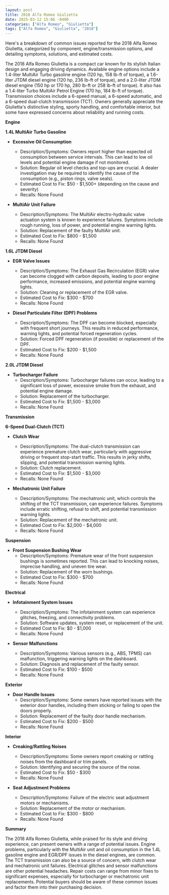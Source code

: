 ```yaml
---
layout: post
title: 2018 Alfa Romeo Giulietta
date: 2025-03-12 15:06 -0400
categories: ["Alfa Romeo", "Giulietta"]
tags: ["Alfa Romeo", "Giulietta", "2018"]
---
```

Here's a breakdown of common issues reported for the 2018 Alfa Romeo Giulietta, categorized by component, engine/transmission options, and detailing symptoms, solutions, and estimated costs.

The 2018 Alfa Romeo Giulietta is a compact car known for its stylish Italian design and engaging driving dynamics. Available engine options include a 1.4-liter MultiAir Turbo gasoline engine (120 hp, 158 lb-ft of torque), a 1.6-liter JTDM diesel engine (120 hp, 236 lb-ft of torque), and a 2.0-liter JTDM diesel engine (150 hp or 170 hp, 280 lb-ft or 258 lb-ft of torque). It also has a 1.4-liter Turbo MultiAir Petrol Engine (170 hp, 184 lb-ft of torque). Transmission choices include a 6-speed manual, a 6-speed automatic, and a 6-speed dual-clutch transmission (TCT). Owners generally appreciate the Giulietta's distinctive styling, sporty handling, and comfortable interior, but some have expressed concerns about reliability and running costs.

**Engine**

**1.4L MultiAir Turbo Gasoline**

*   **Excessive Oil Consumption**
    *   Description/Symptoms: Owners report higher than expected oil consumption between service intervals. This can lead to low oil levels and potential engine damage if not monitored.
    *   Solution: Regular oil level checks and top-ups are crucial. A dealer investigation may be required to identify the cause of the consumption (e.g., piston rings, valve seals).
    *   Estimated Cost to Fix: $50 - $1,500+ (depending on the cause and severity)
    *   Recalls: None Found

*   **MultiAir Unit Failure**
    *   Description/Symptoms: The MultiAir electro-hydraulic valve actuation system is known to experience failures. Symptoms include rough running, loss of power, and potential engine warning lights.
    *   Solution: Replacement of the faulty MultiAir unit.
    *   Estimated Cost to Fix: $800 - $1,500
    *   Recalls: None Found

**1.6L JTDM Diesel**

*   **EGR Valve Issues**
    *   Description/Symptoms: The Exhaust Gas Recirculation (EGR) valve can become clogged with carbon deposits, leading to poor engine performance, increased emissions, and potential engine warning lights.
    *   Solution: Cleaning or replacement of the EGR valve.
    *   Estimated Cost to Fix: $300 - $700
    *   Recalls: None Found

*   **Diesel Particulate Filter (DPF) Problems**
    *   Description/Symptoms: The DPF can become blocked, especially with frequent short journeys. This results in reduced performance, warning lights, and potential forced regeneration cycles.
    *   Solution: Forced DPF regeneration (if possible) or replacement of the DPF.
    *   Estimated Cost to Fix: $200 - $1,500
    *   Recalls: None Found

**2.0L JTDM Diesel**

*   **Turbocharger Failure**
    *   Description/Symptoms: Turbocharger failures can occur, leading to a significant loss of power, excessive smoke from the exhaust, and potential engine damage.
    *   Solution: Replacement of the turbocharger.
    *   Estimated Cost to Fix: $1,500 - $3,000
    *   Recalls: None Found

**Transmission**

**6-Speed Dual-Clutch (TCT)**

*   **Clutch Wear**
    *   Description/Symptoms: The dual-clutch transmission can experience premature clutch wear, particularly with aggressive driving or frequent stop-start traffic. This results in jerky shifts, slipping, and potential transmission warning lights.
    *   Solution: Clutch replacement.
    *   Estimated Cost to Fix: $1,500 - $3,000
    *   Recalls: None Found

*   **Mechatronic Unit Failure**
    *   Description/Symptoms: The mechatronic unit, which controls the shifting of the TCT transmission, can experience failures. Symptoms include erratic shifting, refusal to shift, and potential transmission warning lights.
    *   Solution: Replacement of the mechatronic unit.
    *   Estimated Cost to Fix: $2,000 - $4,000
    *   Recalls: None Found

**Suspension**

*   **Front Suspension Bushing Wear**
    *   Description/Symptoms: Premature wear of the front suspension bushings is sometimes reported. This can lead to knocking noises, imprecise handling, and uneven tire wear.
    *   Solution: Replacement of the worn bushings.
    *   Estimated Cost to Fix: $300 - $700
    *   Recalls: None Found

**Electrical**

*   **Infotainment System Issues**
    *   Description/Symptoms: The infotainment system can experience glitches, freezing, and connectivity problems.
    *   Solution: Software updates, system reset, or replacement of the unit.
    *   Estimated Cost to Fix: $0 - $1,000
    *   Recalls: None Found

*   **Sensor Malfunctions**
    *   Description/Symptoms: Various sensors (e.g., ABS, TPMS) can malfunction, triggering warning lights on the dashboard.
    *   Solution: Diagnosis and replacement of the faulty sensor.
    *   Estimated Cost to Fix: $100 - $500
    *   Recalls: None Found

**Exterior**

*   **Door Handle Issues**
    *   Description/Symptoms: Some owners have reported issues with the exterior door handles, including them sticking or failing to open the doors properly.
    *   Solution: Replacement of the faulty door handle mechanism.
    *   Estimated Cost to Fix: $200 - $500
    *   Recalls: None Found

**Interior**

*   **Creaking/Rattling Noises**
    *   Description/Symptoms: Some owners report creaking or rattling noises from the dashboard or trim panels.
    *   Solution: Identifying and securing the source of the noise.
    *   Estimated Cost to Fix: $50 - $300
    *   Recalls: None Found

*   **Seat Adjustment Problems**
    * Description/Symptoms: Failure of the electric seat adjustment motors or mechanisms.
    * Solution: Replacement of the motor or mechanism.
    * Estimated Cost to Fix: $300 - $800
    * Recalls: None Found

**Summary**

The 2018 Alfa Romeo Giulietta, while praised for its style and driving experience, can present owners with a range of potential issues. Engine problems, particularly with the MultiAir unit and oil consumption in the 1.4L gasoline engine and EGR/DPF issues in the diesel engines, are common. The TCT transmission can also be a source of concern, with clutch wear and mechatronic unit failures. Electrical glitches and sensor malfunctions are other potential headaches. Repair costs can range from minor fixes to significant expenses, especially for turbocharger or mechatronic unit replacements. Potential buyers should be aware of these common issues and factor them into their purchasing decision.

